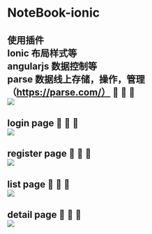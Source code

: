 # NoteBook-ionic
使用插件</br>
Ionic 布局样式等</br>
angularjs 数据控制等</br>
parse  数据线上存储，操作，管理（https://parse.com/） 🔽 🔽 🔽 </br>
<a href='http://tietuku.com/25691fda13abb1ef'><img src='http://i3.tietuku.com/25691fda13abb1ef.png'></a>
-------------------------------------------------------------------------------------
login page  🔽 🔽 🔽  
<a href='http://tietuku.com/4ff45b6c51373a8f'><img src='http://i3.tietuku.com/4ff45b6c51373a8f.png'></a>
-------------------------------------------------------------------------------------
register page  🔽 🔽 🔽  
<a href='http://tietuku.com/2404957acba0153b'><img src='http://i3.tietuku.com/2404957acba0153b.png'></a>
-------------------------------------------------------------------------------------
list page  🔽 🔽 🔽  
<a href='http://tietuku.com/794b6252a76669fa'><img src='http://i3.tietuku.com/794b6252a76669fa.png'></a>
-------------------------------------------------------------------------------------
detail page  🔽 🔽 🔽  
<a href='http://tietuku.com/d8691d0bd67b59bf'><img src='http://i3.tietuku.com/d8691d0bd67b59bf.png'></a>
-------------------------------------------------------------------------------------

